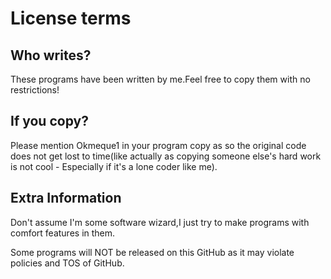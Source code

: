 # License terms

## Who writes?

These programs have been written by me.Feel free to copy them with no restrictions!

## If you copy?
Please mention Okmeque1 in your program copy as so the original code does not get lost to time(like actually as copying someone else's hard work is not cool - Especially if it's a lone coder like me).

## Extra Information


Don't assume I'm some software wizard,I just try to make programs with comfort features in them.

Some programs will NOT be released on this GitHub as it may violate policies and TOS of GitHub.
